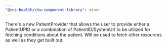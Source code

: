 ```yaml
---
"@zus-health/ctw-component-library": minor
---
```


There's a new PatientProvider that allows the user to provide either a PatientUPID or a combination of PatientID/SystemUrl to be utilized for fetching conditions about the patient. Will be used to fetch other resources as well as they get built out.
